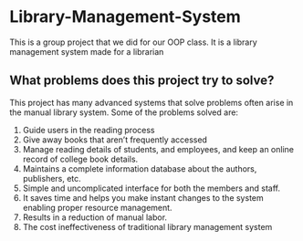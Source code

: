 # Library-Management-System

This is a group project that we did for our OOP class.
It is a library management system made for a librarian



## What problems does this project try to solve?
This project has many advanced systems that solve problems often arise in the manual library system. Some of the problems solved are:
1. Guide users in the reading process
2. Give away books that aren’t frequently accessed
3. Manage reading details of students, and employees, and keep an online record of college book details.
4. Maintains a complete information database about the authors, publishers, etc.
5. Simple and uncomplicated interface for both the members and staff. 
6. It saves time and helps you make instant changes to the system enabling proper resource management. 
7. Results in a reduction of manual labor.
8. The cost ineffectiveness of traditional library management system
